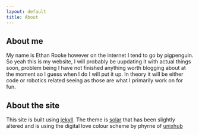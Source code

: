 ```yaml
---
layout: default
title: About
---
```



About me
--------
My name is Ethan Rooke however on the internet I tend to go by pigpenguin. So yeah this is my website, I will probably be uupdating it with actual things soon, problem being I have not finished anything worth blogging about at the moment so I guess when I do I will put it up. In theory it will be either code or robotics related seeing as those are what I primarily work on for fun.

About the site
--------------
This site is built using [jekyll](http://jekyllrb.com/). The theme is [solar](https://github.com/redwallhp/solar-theme-jekyll) that has been slightly altered and is using the digital love colour scheme by phyrne of [unixhub](http://unixhub.net)


